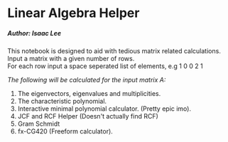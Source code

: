 # Linear Algebra Helper

##### Author: Isaac Lee

This notebook is designed to aid with tedious matrix related calculations.  
Input a matrix with a given number of rows.  
For each row input a space seperated list of elements, e.g 1 0 0 2 1  

*The following will be calculated for the input matrix A:*  
1. The eigenvectors, eigenvalues and multiplicities.  
2. The characteristic polynomial.
3. Interactive minimal polynomial calculator. (Pretty epic imo).
4. JCF and RCF Helper (Doesn't actually find RCF)
5. Gram Schmidt
6. fx-CG420 (Freeform calculator).
